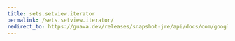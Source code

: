 ```yaml
---
title: sets.setview.iterator
permalink: /sets.setview.iterator/
redirect_to: https://guava.dev/releases/snapshot-jre/api/docs/com/google/common/collect/Sets.SetView.html#iterator--
---
```

